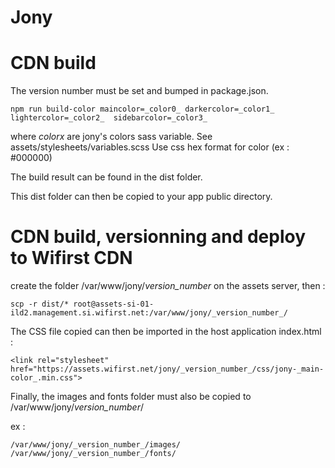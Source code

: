 # Jony

# CDN build

The version number must be set and bumped in package.json.

`npm run build-color maincolor=_color0_ darkercolor=_color1_  lightercolor=_color2_  sidebarcolor=_color3_`

where _colorx_ are jony's colors sass variable. See assets/stylesheets/variables.scss
Use css hex format for color (ex : #000000)

The build result can be found in the dist folder.

This dist folder can then be copied to your app public directory.

# CDN build, versionning and deploy to Wifirst CDN

create the folder /var/www/jony/_version_number_ on the assets server, then :

`scp -r dist/* root@assets-si-01-ild2.management.si.wifirst.net:/var/www/jony/_version_number_/`

The CSS file copied can then be imported in the host application index.html :

`<link rel="stylesheet" href="https://assets.wifirst.net/jony/_version_number_/css/jony-_main-color_.min.css"> `

Finally, the images and fonts folder must also be copied to /var/www/jony/_version_number_/

ex :

`/var/www/jony/_version_number_/images/`
`/var/www/jony/_version_number_/fonts/`
